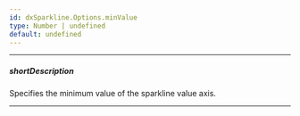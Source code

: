 ```yaml
---
id: dxSparkline.Options.minValue
type: Number | undefined
default: undefined
---
```

---
##### shortDescription
Specifies the minimum value of the sparkline value axis.

---
